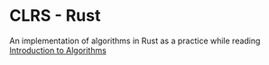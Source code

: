 # CLRS - Rust

An implementation of algorithms in Rust as a practice while reading [Introduction to Algorithms](https://en.wikipedia.org/wiki/Introduction_to_Algorithms)
